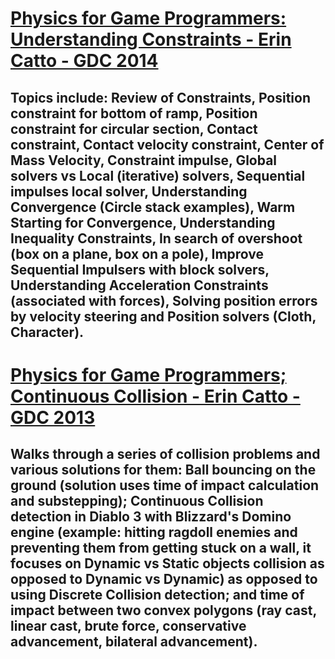 # [Physics for Game Programmers: Understanding Constraints - Erin Catto - GDC 2014](https://www.youtube.com/watch?v=SHinxAhv1ZE&list=LL6MKUgGZ9Q8c2Ff7GnoRoqA)
## Topics include: Review of Constraints, Position constraint for bottom of ramp, Position constraint for circular section, Contact constraint, Contact velocity constraint, Center of Mass Velocity, Constraint impulse, Global solvers vs Local (iterative) solvers, Sequential impulses local solver, Understanding Convergence (Circle stack examples), Warm Starting for Convergence, Understanding Inequality Constraints, In search of overshoot (box on a plane, box on a pole), Improve Sequential Impulsers with block solvers, Understanding Acceleration Constraints (associated with forces), Solving position errors by velocity steering and Position solvers (Cloth, Character).

# [Physics for Game Programmers; Continuous Collision - Erin Catto - GDC 2013](https://www.youtube.com/watch?v=7_nKOET6zwI&list=LL6MKUgGZ9Q8c2Ff7GnoRoqA)
## Walks through a series of collision problems and various solutions for them: Ball bouncing on the ground (solution uses time of impact calculation and substepping); Continuous Collision detection in Diablo 3 with Blizzard's Domino engine (example: hitting ragdoll enemies and preventing them from getting stuck on a wall, it focuses on Dynamic vs Static objects collision as opposed to Dynamic vs Dynamic) as opposed to using Discrete Collision detection; and time of impact between two convex polygons (ray cast, linear cast, brute force, conservative advancement, bilateral advancement).  


